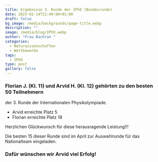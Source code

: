 ```yaml
---
title: Ergebnisse 3. Runde der IPhO (Bundesrunde)
date: 2023-02-14T21:49:04+01:00
draft: false
bg_image: /media/backgrounds/page-title.webp
description: ""
image: /media/blog/IPhO.webp
author: "Frau Bachran "
categories:
  - Naturwissenschaften
  - Wettbewerbe
tags:
  - IPhO
type: post
gallery: false
---
```

### Florian J. (Kl. 11) und Arvid H. (Kl. 12) gehörten zu den besten 50 Teilnehmern
der 3. Runde der Internationalen Physikolympiade.

- Arvid erreichte Platz 5
- Florian erreichte Platz 18

Herzlichen Glückwunsch für diese herausragende Leistung!!!

Die besten 15 dieser Runde sind im April zur Auswahlrunde für das Nationalteam eingeladen.

### Dafür wünschen wir Arvid viel Erfolg!




